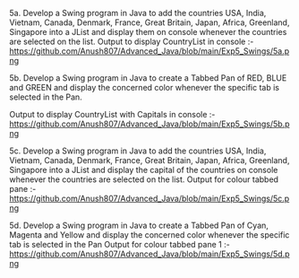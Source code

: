 5a. Develop a Swing program in Java to add the countries USA, India, Vietnam, Canada, Denmark, France, Great Britain, Japan, Africa, Greenland, Singapore into a JList and display them on console whenever the countries are selected on the list. Output to display CountryList in console :- https://github.com/Anush807/Advanced_Java/blob/main/Exp5_Swings/5a.png

5b. Develop a Swing program in Java to create a Tabbed Pan of RED, BLUE and GREEN and display the concerned color whenever the specific tab is selected in the Pan.

Output to display CountryList with Capitals in console :- https://github.com/Anush807/Advanced_Java/blob/main/Exp5_Swings/5b.png

5c. Develop a Swing program in Java to add the countries USA, India, Vietnam, Canada, Denmark, France, Great Britain, Japan, Africa, Greenland, Singapore into a JList and display the capital of the countries on console whenever the countries are selected on the list. Output for colour tabbed pane :- https://github.com/Anush807/Advanced_Java/blob/main/Exp5_Swings/5c.png

5d. Develop a Swing program in Java to create a Tabbed Pan of Cyan, Magenta and Yellow and display the concerned color whenever the specific tab is selected in the Pan Output for colour tabbed pane 1 :- https://github.com/Anush807/Advanced_Java/blob/main/Exp5_Swings/5d.png
